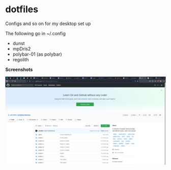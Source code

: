 # dotfiles
Configs and so on for my desktop set up

The following go in ~/.config

- dunst
- mpDris2
- polybar-01 (as polybar)
- regolith

**Screenshots**

![logo](screenshots/polybar-01.png) <br />

